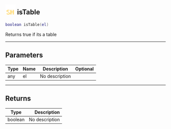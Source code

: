 ## <img src="../../.gitbook/assets/shared.png" width="32" height="32" /> isTable

```lua
boolean isTable(el)
```

Returns true if its a table<br>

-----------------
## Parameters

| Type   | Name | Description | Optional |
| ------ | ---- | ----------- | -------: |
| any | el | No description |  |

-----------------
## Returns

| Type   | Description |
| ------ | ----------: |
| boolean | No description |
